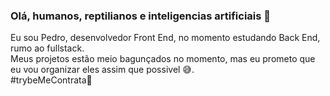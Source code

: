 ### Olá, humanos, reptilianos e inteligencias artificiais 👋
  Eu sou Pedro, desenvolvedor Front End, no momento estudando Back End, rumo ao fullstack.<br>
  Meus projetos estão meio bagunçados no momento, mas eu prometo que eu vou organizar eles assim que possivel 😅.<br>
  #trybeMeContrata🥰
  
<!--
**PedroSehn/PedroSehn** is a ✨ _special_ ✨ repository because its `README.md` (this file) appears on your GitHub profile.

Here are some ideas to get you started:

- 🔭 I’m currently working on ...
- 🌱 I’m currently learning ...
- 👯 I’m looking to collaborate on ...
- 🤔 I’m looking for help with ...
- 💬 Ask me about ...
- 📫 How to reach me: ...
- 😄 Pronouns: ...
- ⚡ Fun fact: ...
-->
